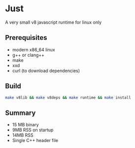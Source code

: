 # Just

A very small v8 javascript runtime for linux only

## Prerequisites
- modern x86_64 linux
- g++ or clang++
- make
- xxd
- curl (to download dependencies)

## Build
```bash
make v8lib && make v8deps && make runtime && make install
```

## Summary
- 15 MB binary
- 9MB RSS on startup
- 14MB RSS
- Single C++ header file
